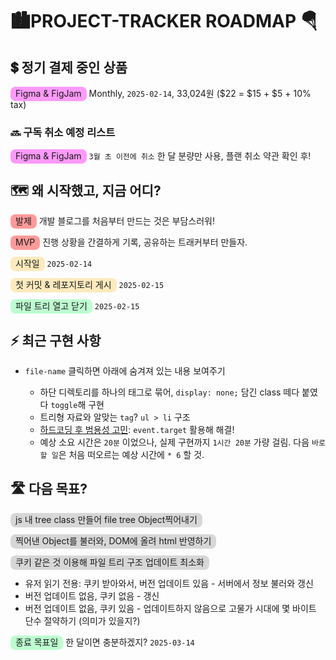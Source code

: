 # 🏙️PROJECT-TRACKER ROADMAP 🪂

## 💲 정기 결제 중인 상품

<span class="highlight pink" style="border-radius: 8px; padding: 2px 8px 4px 8px; background-color: rgba(255, 56, 245, 0.5)">Figma & FigJam</span> Monthly, `2025-02-14`, 33,024원 ($22 = $15 + $5 + 10% tax)

### 🔜 구독 취소 예정 리스트

<span class="highlight pink" style="border-radius: 8px; padding: 2px 8px 4px 8px; background-color: rgba(255, 56, 245, 0.5)">Figma & FigJam</span> `3월 초 이전에 취소` 한 달 분량만 사용, 플랜 취소 약관 확인 후!

## 🗺️ 왜 시작했고, 지금 어디?

<span class="highlight" style="border-radius: 8px; padding: 2px 8px 4px 8px; background-color: rgba(255, 56, 56, 0.5)">발제</span> 개발 블로그를 처음부터 만드는 것은 부담스러워!

<span class="highlight pink" style="border-radius: 8px; padding: 2px 8px 4px 8px; background-color: rgba(255, 56, 56, 0.5)">MVP</span> 진행 상황을 간결하게 기록, 공유하는 트래커부터 만들자.

<span class="highlight yellow" style="border-radius: 8px; padding: 2px 8px 4px 8px; background-color: rgba(255, 192, 55, 0.32)"> 시작일</span> `2025-02-14`

<span class="highlight yellow" style="border-radius: 8px; padding: 2px 8px 4px 8px; background-color: rgba(255, 192, 55, 0.32)"> 첫 커밋 & 레포지토리 게시</span> `2025-02-15`

<span class="highlight green" style="border-radius: 8px; padding: 2px 8px 4px 8px; background-color: rgba(41, 255, 105, 0.3)"> 파일 트리 열고 닫기</span> `2025-02-15`

## ⚡ 최근 구현 사항

- `file-name` 클릭하면 아래에 숨겨져 있는 내용 보여주기

  - 하단 디렉토리를 하나의 태그로 묶어, `display: none;` 담긴 class 떼다 붙였다 `toggle`해 구현
  - 트리형 자료와 알맞는 `tag`? `ul > li` 구조
  - [하드코딩 후 범용성 고민](troubleshooting.md/#-미흡한-기능-개선): `event.target` 활용해 해결!
  - 예상 소요 시간은 `20분` 이었으나, 실제 구현까지 `1시간 20분` 가량 걸림. 다음 `바로 할 일`은 처음 떠오르는 예상 시간에 `* 6` 할 것.

## 🛣️ 다음 목표?

<span class="highlight grey" style="border-radius: 8px; padding: 2px 8px 4px 8px; background-color: rgba(127, 127, 127, 0.3)"> js 내 tree class 만들어 file tree Object찍어내기</span>

<span class="highlight grey" style="border-radius: 8px; padding: 2px 8px 4px 8px; background-color: rgba(127, 127, 127, 0.3)"> 찍어낸 Object를 불러와, DOM에 올려 html 반영하기</span>

<span class="highlight grey" style="border-radius: 8px; padding: 2px 8px 4px 8px; background-color: rgba(127, 127, 127, 0.3)"> 쿠키 같은 것 이용해 파일 트리 구조 업데이트 최소화</span>

- 유저 읽기 전용: 쿠키 받아와서, 버전 업데이트 있음 - 서버에서 정보 불러와 갱신
- 버전 업데이트 없음, 쿠키 없음 - 갱신
- 버전 업데이트 없음, 쿠키 있음 - 업데이트하지 않음으로 고물가 시대에 몇 바이트 단수 절약하기 (의미가 있을지?)

<span class="highlight green" style="border-radius: 8px; padding: 2px 8px 4px 8px; background-color: rgba(41, 255, 105, 0.3)"> 종료 목표일</span> 한 달이면 충분하겠지? `2025-03-14`
